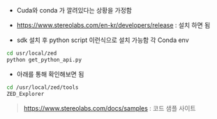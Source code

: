 - Cuda와 conda 가 깔려있다는 상황을 가정함

- https://www.stereolabs.com/en-kr/developers/release : 설치 하면 됨 


- sdk 설치 후 python script  이런식으로 설치 가능함 각 Conda env 
```bash
cd usr/local/zed
python get_python_api.py
```


- 아래를 통해 확인해보면 됨
```bash
cd /usr/local/zed/tools
ZED_Explorer
```


> https://www.stereolabs.com/docs/samples : 코드 샘플 사이트
